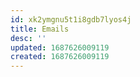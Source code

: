 ```yaml
---
id: xk2ymgnu5t1i8gdb7lyos4j
title: Emails
desc: ''
updated: 1687626009119
created: 1687626009119
---
```

